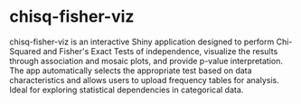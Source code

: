 # chisq-fisher-viz
 chisq-fisher-viz is an interactive Shiny application designed to perform Chi-Squared and Fisher's Exact Tests of independence, visualize the results through association and mosaic plots, and provide p-value interpretation. The app automatically selects the appropriate test based on data characteristics and allows users to upload frequency tables for analysis. Ideal for exploring statistical dependencies in categorical data.
